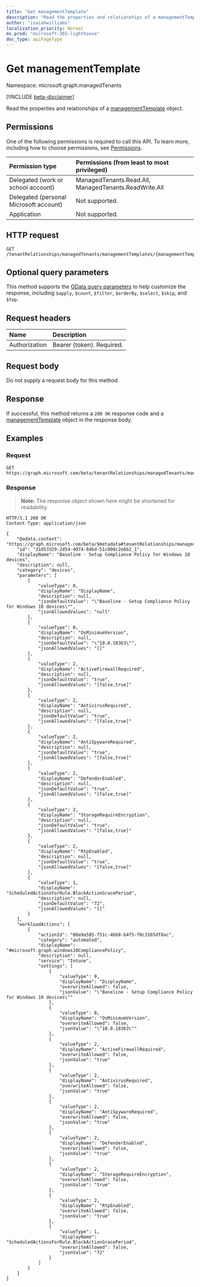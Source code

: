 ```yaml
---
title: "Get managementTemplate"
description: "Read the properties and relationships of a managementTemplate object."
author: "isaiahwilliams"
localization_priority: Normal
ms.prod: "microsoft-365-lighthouse"
doc_type: apiPageType
---
```


# Get managementTemplate
Namespace: microsoft.graph.managedTenants

[!INCLUDE [beta-disclaimer](../../includes/beta-disclaimer.md)]

Read the properties and relationships of a [managementTemplate](../resources/managedtenants-managementtemplate.md) object.

## Permissions
One of the following permissions is required to call this API. To learn more, including how to choose permissions, see [Permissions](/graph/permissions-reference).

|Permission type|Permissions (from least to most privileged)|
|:---|:---|
|Delegated (work or school account)|ManagedTenants.Read.All, ManagedTenants.ReadWrite.All|
|Delegated (personal Microsoft account)|Not supported.|
|Application|Not supported.|

## HTTP request

<!-- {
  "blockType": "ignored"
}
-->
``` http
GET /tenantRelationships/managedTenants/managementTemplates/{managementTemplateId}
```

## Optional query parameters
This method supports the [OData query parameters](/graph/query-parameters) to help customize the response, including `$apply`, `$count`, `$filter`, `$orderBy`, `$select`, `$skip`, and `$top`.

## Request headers
|Name|Description|
|:---|:---|
|Authorization|Bearer {token}. Required.|

## Request body
Do not supply a request body for this method.

## Response

If successful, this method returns a `200 OK` response code and a [managementTemplate](../resources/managedtenants-managementtemplate.md) object in the response body.

## Examples

### Request
<!-- {
  "blockType": "request",
  "name": "get_managementtemplate"
}
-->
``` http
GET https://graph.microsoft.com/beta/tenantRelationships/managedTenants/managementTemplates/{managementTemplateId}
```


### Response
>**Note:** The response object shown here might be shortened for readability.
<!-- {
  "blockType": "response",
  "truncated": true,
  "@odata.type": "microsoft.graph.managedTenants.managementTemplate"
}
-->
``` http
HTTP/1.1 200 OK
Content-Type: application/json

{
    "@odata.context": "https://graph.microsoft.com/beta/$metadata#tenantRelationships/managedTenants/managementTemplates/$entity",
    "id": "31d57d29-2d54-4074-84bd-51c008c2e6b2_1",
    "displayName": "Baseline - Setup Compliance Policy for Windows 10 devices",
    "description": null,
    "category": "devices",
    "parameters": [
        {
            "valueType": 0,
            "displayName": "DisplayName",
            "description": null,
            "jsonDefaultValue": "\"Baseline - Setup Compliance Policy for Windows 10 devices\"",
            "jsonAllowedValues": "null"
        },
        {
            "valueType": 0,
            "displayName": "OsMinimumVersion",
            "description": null,
            "jsonDefaultValue": "\"10.0.18363\"",
            "jsonAllowedValues": "[]"
        },
        {
            "valueType": 2,
            "displayName": "ActiveFirewallRequired",
            "description": null,
            "jsonDefaultValue": "true",
            "jsonAllowedValues": "[false,true]"
        },
        {
            "valueType": 2,
            "displayName": "AntivirusRequired",
            "description": null,
            "jsonDefaultValue": "true",
            "jsonAllowedValues": "[false,true]"
        },
        {
            "valueType": 2,
            "displayName": "AntiSpywareRequired",
            "description": null,
            "jsonDefaultValue": "true",
            "jsonAllowedValues": "[false,true]"
        },
        {
            "valueType": 2,
            "displayName": "DefenderEnabled",
            "description": null,
            "jsonDefaultValue": "true",
            "jsonAllowedValues": "[false,true]"
        },
        {
            "valueType": 2,
            "displayName": "StorageRequireEncryption",
            "description": null,
            "jsonDefaultValue": "true",
            "jsonAllowedValues": "[false,true]"
        },
        {
            "valueType": 2,
            "displayName": "RtpEnabled",
            "description": null,
            "jsonDefaultValue": "true",
            "jsonAllowedValues": "[false,true]"
        },
        {
            "valueType": 1,
            "displayName": "ScheduledActionsForRule.BlockActionGracePeriod",
            "description": null,
            "jsonDefaultValue": "72",
            "jsonAllowedValues": "[]"
        }
    ],
    "workloadActions": [
        {
            "actionId": "00a9a585-f51c-4b68-b4f5-f0c3165df8ac",
            "category": "automated",
            "displayName": "#microsoft.graph.windows10CompliancePolicy",
            "description": null,
            "service": "Intune",
            "settings": [
                {
                    "valueType": 0,
                    "displayName": "DisplayName",
                    "overwriteAllowed": false,
                    "jsonValue": "\"Baseline - Setup Compliance Policy for Windows 10 devices\""
                },
                {
                    "valueType": 0,
                    "displayName": "OsMinimumVersion",
                    "overwriteAllowed": false,
                    "jsonValue": "\"10.0.18363\""
                },
                {
                    "valueType": 2,
                    "displayName": "ActiveFirewallRequired",
                    "overwriteAllowed": false,
                    "jsonValue": "true"
                },
                {
                    "valueType": 2,
                    "displayName": "AntivirusRequired",
                    "overwriteAllowed": false,
                    "jsonValue": "true"
                },
                {
                    "valueType": 2,
                    "displayName": "AntiSpywareRequired",
                    "overwriteAllowed": false,
                    "jsonValue": "true"
                },
                {
                    "valueType": 2,
                    "displayName": "DefenderEnabled",
                    "overwriteAllowed": false,
                    "jsonValue": "true"
                },
                {
                    "valueType": 2,
                    "displayName": "StorageRequireEncryption",
                    "overwriteAllowed": false,
                    "jsonValue": "true"
                },
                {
                    "valueType": 2,
                    "displayName": "RtpEnabled",
                    "overwriteAllowed": false,
                    "jsonValue": "true"
                },
                {
                    "valueType": 1,
                    "displayName": "ScheduledActionsForRule.BlockActionGracePeriod",
                    "overwriteAllowed": false,
                    "jsonValue": "72"
                }
            ]
        }
    ]
}
```

